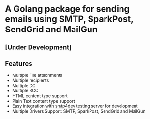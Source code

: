 # A Golang package for sending emails using SMTP, SparkPost, SendGrid and MailGun

## [Under Development]

## Features
- Multiple File attachments
- Multiple recipients
- Multiple CC
- Multiple BCC
- HTML content type support
- Plain Text content type support
- Easy integration with [smtp4dev](https://github.com/rnwood/smtp4dev/tree/master) testing server for development
- Multiple Drivers Support: SMTP, SparkPost, SendGrid and MailGun
